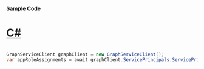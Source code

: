 #### Sample Code
# [C#](#tab/Csharp)

```C#

GraphServiceClient graphClient = new GraphServiceClient();
var appRoleAssignments = await graphClient.ServicePrincipals.ServicePrincipals.AppRoleAssignments.Request().GetAsync();

```